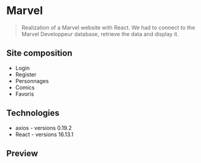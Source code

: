 # Marvel

> Realization of a Marvel website with React. We had to connect to the Marvel Developpeur database, retrieve the data and display it.

## Site composition

- Login
- Register
- Personnages
- Comics
- Favoris

## Technologies

- axios - versions 0.19.2
- React - versions 16.13.1

## Preview
